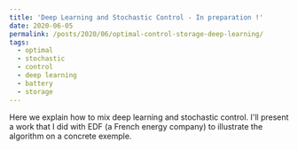 ```yaml
---
title: 'Deep Learning and Stochastic Control - In preparation !'
date: 2020-06-05
permalink: /posts/2020/06/optimal-control-storage-deep-learning/
tags:
  - optimal
  - stochastic
  - control
  - deep learning
  - battery
  - storage
---
```


Here we explain how to mix deep learning and stochastic control. 
I'll present a work that I did with EDF (a French energy company) to illustrate the algorithm on a concrete exemple.
